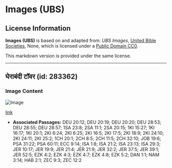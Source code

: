 # Images (UBS)

## License Information

**Images (UBS)** is based on and adapted from: _UBS Images_, [United Bible Societies](https://unitedbiblesocieties.org/), None, which is licensed under a [Public Domain CC0](https://creativecommons.org/public-domain/cc0/).

This markdown version is provided under the same license.



--------------------------------

## घेराबंदी टॉवर (id: 283362)

### Image Content

![Image](https://cdn.aquifer.bible/aquifer-content/resources/Media/WEB-0809_siege_tower.jpg)

[link](https://cdn.aquifer.bible/aquifer-content/resources/Media/WEB-0809_siege_tower.jpg)

* **Associated Passages:** DEU 20:12; DEU 20:19; DEU 20:20; DEU 28:53; DEU 28:55; DEU 28:57; 1SA 23:8; 2SA 11:1; 2SA 20:15; 1KI 15:27; 1KI 16:17; 1KI 20:1; 2KI 6:24; 2KI 6:25; 2KI 16:5; 2KI 17:5; 2KI 18:9; 2KI 24:10; 2KI 24:11; 2KI 25:2; 1CH 20:1; 2CH 8:5; 2CH 11:5; 2CH 32:10; JOB 19:6; PSA 31:22; PSA 60:11; ECC 9:14; ISA 1:8; ISA 21:2; ISA 23:13; ISA 29:3; JER 10:17; JER 19:9; JER 21:4; JER 21:9; JER 32:2; JER 37:5; JER 39:1; JER 52:5; EZK 4:2; EZK 4:3; EZK 4:7; EZK 4:8; EZK 5:2; DAN 1:1; NAM 3:14; HAB 2:1; ZEC 9:3; ZEC 12:2

